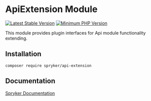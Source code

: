 # ApiExtension Module
[![Latest Stable Version](https://poser.pugx.org/spryker/api-extension/v/stable.svg)](https://packagist.org/packages/spryker/api-extension)
[![Minimum PHP Version](https://img.shields.io/badge/php-%3E%3D%208.3-8892BF.svg)](https://php.net/)

This module provides plugin interfaces for Api module functionality extending.

## Installation

```
composer require spryker/api-extension
```

## Documentation

[Spryker Documentation](https://docs.spryker.com)
